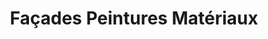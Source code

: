 ---
title: "Façades Peintures Matériaux"
url: /lunel-viel/facades-peintures-materiaux/
shop: à faire soi-même
---